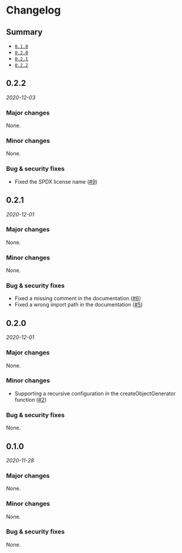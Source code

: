 # Changelog

## Summary

- [`0.1.0`](#010)
- [`0.2.0`](#020)
- [`0.2.1`](#021)
- [`0.2.2`](#022)

## 0.2.2

*2020-12-03*

### Major changes

None.

### Minor changes

None.

### Bug & security fixes

- Fixed the SPDX license name ([#9](https://github.com/faykah/core/pull/9))

## 0.2.1 

*2020-12-01*

### Major changes

None.

### Minor changes

None.

### Bug & security fixes

- Fixed a missing comment in the documentation ([#6](https://github.com/faykah/core/pull/6))
- Fixed a wrong import path in the documentation ([#5](https://github.com/faykah/core/pull/5))

## 0.2.0 

*2020-12-01*

### Major changes

None.

### Minor changes

- Supporting a recursive configuration in the createObjectGenerator function ([#2](https://github.com/faykah/core/pull/2))

### Bug & security fixes

None.

## 0.1.0 

*2020-11-28*

### Major changes

None.

### Minor changes

None.

### Bug & security fixes

None.
